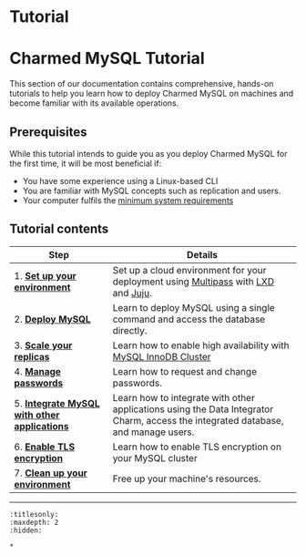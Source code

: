 
# Tutorial

# Charmed MySQL Tutorial

This section of our documentation contains comprehensive, hands-on tutorials to help you learn how to deploy Charmed MySQL on machines and become familiar with its available operations.

## Prerequisites

While this tutorial intends to guide you as you deploy Charmed MySQL for the first time, it will be most beneficial if:
- You have some experience using a Linux-based CLI
- You are familiar with MySQL concepts such as replication and users.
- Your computer fulfils the [minimum system requirements](/reference/system-requirements)

## Tutorial contents

| Step | Details |
| ------- | ---------- |
| 1. **[Set up your environment]** | Set up a cloud environment for your deployment using [Multipass](https://multipass.run/) with [LXD](https://ubuntu.com/lxd) and [Juju](https://juju.is/).
| 2. **[Deploy MySQL]** | Learn to deploy MySQL using a single command and access the database directly.
| 3. **[Scale your replicas]** | Learn how to enable high availability with [MySQL InnoDB Cluster](https://dev.mysql.com/doc/refman/8.0/en/mysql-innodb-cluster-introduction.html)
| 4. **[Manage passwords]** | Learn how to request and change passwords.
| 5. **[Integrate MySQL with other applications]** | Learn how to integrate with other applications using the Data Integrator Charm, access the integrated database, and manage users.
| 6. **[Enable TLS encryption]** | Learn how to enable TLS encryption on your MySQL cluster
| 7. **[Clean up your environment]** | Free up your machine's resources.

<!-- LINKS -->
[Set up your environment]: /tutorial/1-set-up-the-environment?channel=8.0/edge
[Deploy MySQL]: /tutorial/2-deploy-mysql?channel=8.0/edge
[Scale your replicas]: /tutorial/3-scale-replicas?channel=8.0/edge
[Manage passwords]: /tutorial/4-manage-passwords?channel=8.0/edge
[Integrate MySQL with other applications]: /tutorial/5-integrate-applications?channel=8.0/edge
[Enable TLS encryption]: /tutorial/6-enable-tls-encryption?channel=8.0/edge
[Upgrade charm]: /how-to-guides/upgrade/index?channel=8.0/edge
[Clean up your environment]: /tutorial/7-clean-up-the-environment?channel=8.0/edge

-------------------------


```{toctree}
:titlesonly:
:maxdepth: 2
:hidden:

*
```
